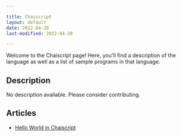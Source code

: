 ```yaml
---

title: Chaiscript
layout: default
date: 2022-04-28
last-modified: 2022-04-28

---
```


Welcome to the Chaiscript page! Here, you'll find a description of the language as well as a list of sample programs in that language.

## Description

No description available. Please consider contributing.

## Articles

- [Hello World in Chaiscript](https://sampleprograms.io/projects/hello-world/chaiscript)